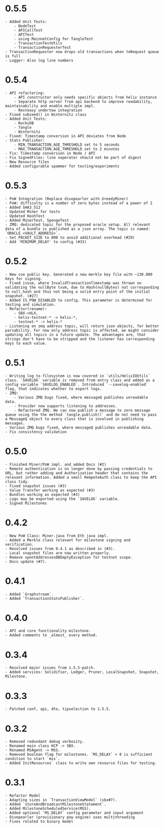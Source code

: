 # 0.5.5
    - Added Unit Tests:
        - NodeTest
        - APICallTest
        - APITest
        - using MainnetConfig for TangleTest
        - TransactionTestUtils
        - TransactionRequesterTest
    - TransactionRequester now drops old transactions when toRequest queue is full
    - Logger: Also log line numbers
    
# 0.5.4
    - API refactoring: 
        - API constructor only needs specific objects from helix instance
        - Separate http server from api backend to improve readability, maintainability and enable multiple impl.
        - Resteasy undertow integration
    - Fixed subseed() in Winternitz class
    - Added Unit Tests:
        - RocksDB
        - Tangle
        - Winternitz
    - Fixed: Timestamp conversion in API deviates from Node
    - Stats Publisher: 
        - MIN_TRANSACTION_AGE_THRESHOLD set to 5 seconds
        - MAX_TRANSACTION_AGE_THRESHOLD set to 2 minutes
    - Fix: Timestamp conversion in Node / API
    - Fix SignedFiles: line seperator should not be part of digest
    - New Resource files
    - Added configurable spammer for testing/experiments 
    
# 0.5.3
    - PoW Integration (Replace divepearler with GreedyMiner)
    - PoW: difficulty is a number of zero bytes instead of a power of 2
    - Added SHA3_512
    - Updated Miner for tests
    - Updated HashTest
    - Added MinerTest, SpongeTest
    - ZMQ: dedicated topic for the proposed oracle setup. All relevant data of a bundle is published as a json array. The topic is named: `ORACLE_<VAULT_ADDRESS>`.
    - Set PACKET_SIZE to 800 to avoid additional overhead (#29)
    - Add `MINIMUM_DELAY` to config (#33)
    
# 0.5.2
    - New coo public key. Generated a new merkle key file with ~130.000 keys for signing.
    - Fixed issue, where InvalidTransactionTimestamp was thrown on validating the nullByte txvm, due to Hash(nullBytes) not corresponding to null_hash and thus not being a solid entry point of the initial snapshot. (#27)
    - Added IS_POW_DISABLED to config. This parameter is determined for testing and simulation. 
    - Refactor(rename): 
        - SBX->HLX, 
        - helix-testnet-* -> helix-*, 
        - testnet-* -> helix-*
    - Listening on zmq address topic, will return json objects, for better parsability. For now only address topic is affected, we might consider updating all topics in a future update. The advantages are, that strings don't have to be stripped and the listener has corresponding keys to each value.  

# 0.5.1
    - Writing log to filesystem is now covered in `utils/HelixIOUtils` class. `SAVELOG` variable is removed from entry class and added as a config variable `SAVELOG_ENABLED`. Introduced `--savelog-enabled` flag, that indicates whether to export logs.
    - ZMQ:
        - Various ZMQ bugs fixed, where messageQ publishes unreadable data.
        - Provider now supports listening to addresses.
        - Refactored ZMQ. We can now publish a message to zero message queue using the the method `tangle.publish()` and do not need to pass a MessageQ object to every class that is involved in publishing messages.
    - Various ZMQ bugs fixed, where messageQ publishes unreadable data.
    - Fix consistency validation

# 0.5.0
    - Finished Miner/PoW impl. and added Docs (#2)
    - Remote authentication is no longer done by passing credentials to URL, but rather adding and Authorization header that contains the relevant information. Added a small RempoteAuth class to keep the API class tidy.
    - Fixed snapshot issues (#3)
    - Value Transfer working as expected (#3)
    - Bundles working as expected (#3)
    - Logs may be exported using the `SAVELOG` variable.
    - Signed Milestones

# 0.4.2
    - New PoW Class: Miner.java from Eth java impl.
    - Added a Merkle class relevant for milestone signing and verification.
    - Resolved issues from 0.4.1 as described in (#3).
    - Local snapshot files are now written properly.
    - Remove spentAddressesDBEmptyException for testnet scope.
    - Docs update (#7).

# 0.4.1
    - Added `Graphstream`.
    - Added `TransactionStatsPublisher`.

# 0.4.0
    - API and core functionality milestone.
    - Added comments to _almost_ every method.

# 0.3.4
    - Resolved major issues from 1.5.5-patch.
    - Added services: Solidifier, Ledger, Pruner, LocalSnapshot, Snapshot, Milestone.

# 0.3.3
    - Patched conf, api, dto, tipselection to 1.5.5.

# 0.3.2
    - Removed redundant debug verbosity.
    - Renamed main class HCP -> SBX.
    - Renamed MSAgent -> MSS.
    - Removed boolean flag for milestones. `MS_DELAY` > 0 is sufficient condition to start `mss`.
    - Added InitResources` class to write own resource files for testing.

# 0.3.1
    - Refactor Model
    - Adapting sizes in `TransactionViewModel` (sbx#7).
    - Added `storeAndBroadcastMilestoneStatement`.
    - Added MilestoneScheduledService(MSS).
    - Added optional `MS_DELAY` config parameter and input argument
    - Divepearler (provisionary pow engine) uses multithreading
    - Fixes related to binary model
